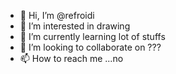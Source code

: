 - 👋 Hi, I’m @refroidi
- 👀 I’m interested in drawing
- 🌱 I’m currently learning lot of stuffs
- 💞️ I’m looking to collaborate on ???
- 📫 How to reach me ...no

<!---
refroidi/refroidi is a ✨ special ✨ repository because its `README.md` (this file) appears on your GitHub profile.
You can click the Preview link to take a look at your changes.
--->
